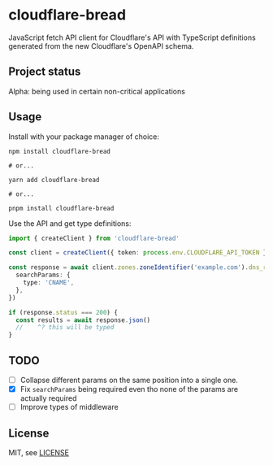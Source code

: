 # cloudflare-bread

JavaScript fetch API client for Cloudflare's API with TypeScript definitions generated from the new Cloudflare's OpenAPI schema.

## Project status

Alpha: being used in certain non-critical applications

## Usage

Install with your package manager of choice:

```shell
npm install cloudflare-bread

# or...

yarn add cloudflare-bread

# or...

pnpm install cloudflare-bread
```

Use the API and get type definitions:

```typescript
import { createClient } from 'cloudflare-bread'

const client = createClient({ token: process.env.CLOUDFLARE_API_TOKEN })

const response = await client.zones.zoneIdentifier('example.com').dns_records.$get({
  searchParams: {
    type: 'CNAME',
  },
})

if (response.status === 200) {
  const results = await response.json()
  //    ^? this will be typed
}
```

## TODO

- [ ] Collapse different params on the same position into a single one.
- [x] Fix `searchParams` being required even tho none of the params are actually required
- [ ] Improve types of middleware

## License

MIT, see [LICENSE](./LICENSE)
